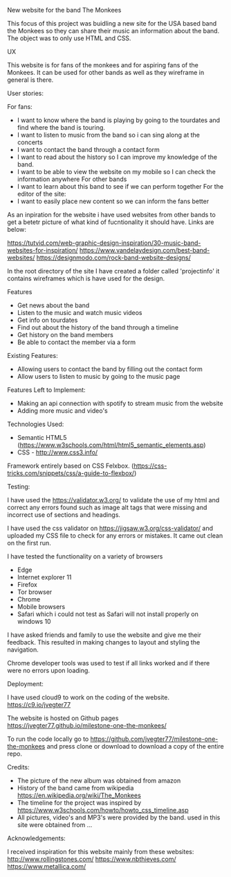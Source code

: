 New website for the band The Monkees

This focus of this project was buidling a new site for the USA based band the 
Monkees so they can share their music an information about the band. The object
was to only use HTML and CSS.
 
UX

This website is for fans of the monkees and for aspiring fans of the Monkees. 
It can be used for other bands as well as they wireframe in general is there.

User stories:

For fans:
- I want to know where the band is playing by going to the tourdates and find
where the band is touring.
- I want to listen to music from the band so i can sing along at the concerts
- I want to contact the band through a contact form
- I want to read about the history so I can improve my knowledge of the band.
- I want to be able to view the website on my mobile so I can check the information anywhere
For other bands
- I want to learn about this band to see if we can perform together
For the editor of the site:
- I want to easily place new content so we can inform the fans better

As an inpiration for the website i have used websites from other bands to get a 
betetr picture of what kind of fucntionality it should have. Links are below:

https://tutvid.com/web-graphic-design-inspiration/30-music-band-websites-for-inspiration/
https://www.vandelaydesign.com/best-band-websites/
https://designmodo.com/rock-band-website-designs/

In the root directory of the site I have created a folder called 'projectinfo' 
it contains wireframes which is have used for the design.

Features

- Get news about the band
- Listen to the music and watch music videos
- Get info on tourdates
- Find out about the history of the band through a timeline
- Get history on the band members
- Be able to contact the member via a form
 
Existing Features:

- Allowing users to contact the band by filling out the contact form
- Allow users to listen to music by going to the music page

Features Left to Implement:
- Making an api connection with spotify to stream music from the website
- Adding more music and video's


Technologies Used:

- Semantic HTML5 (https://www.w3schools.com/html/html5_semantic_elements.asp)
- CSS - http://www.css3.info/

Framework entirely based on CSS Felxbox. (https://css-tricks.com/snippets/css/a-guide-to-flexbox/)

Testing:

I have used the https://validator.w3.org/ to validate the use of my html and correct any errors found such as
image alt tags that were missing and incorrect use of sections and headings.

I have used the css validator on https://jigsaw.w3.org/css-validator/ and uploaded my CSS file to check for any
errors or mistakes. It came out clean on the first run.

I have tested the functionality on a variety of browsers
- Edge
- Internet explorer 11
- Firefox
- Tor browser
- Chrome
- Mobile browsers
- Safari which i could not test as Safari will not install properly on windows 10

I have asked friends and family to use the website and give me their feedback. This resulted in making
changes to layout and styling the navigation.

Chrome developer tools was used to test if all links worked and if there were no errors upon loading.

Deployment:

I have used cloud9 to work on the coding of the website. https://c9.io/jvegter77

The website is hosted on Github pages https://jvegter77.github.io/milestone-one-the-monkees/

To run the code locally go to https://github.com/jvegter77/milestone-one-the-monkees and press clone or download
to download a copy of the entire repo.

Credits:

- The picture of the new album was obtained from amazon
- History of the band came from wikipedia https://en.wikipedia.org/wiki/The_Monkees
- The timeline for the project was inspired by https://www.w3schools.com/howto/howto_css_timeline.asp
- All pictures, video's and MP3's were provided by the band.
 used in this site were obtained from ...

Acknowledgements:

I received inspiration for this website mainly from these websites:
http://www.rollingstones.com/
https://www.nbthieves.com/
https://www.metallica.com/

